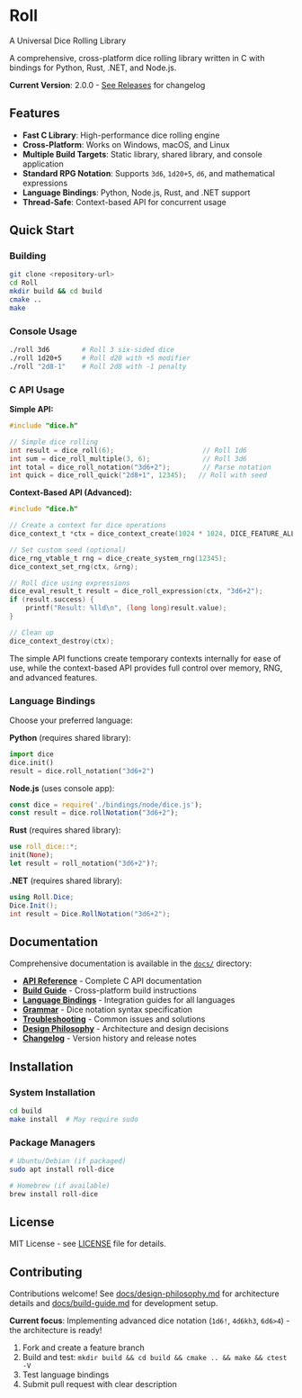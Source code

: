 # Roll
A Universal Dice Rolling Library

A comprehensive, cross-platform dice rolling library written in C with bindings for Python, Rust, .NET, and Node.js.

**Current Version**: 2.0.0 - [See Releases](../../releases) for changelog

## Features

- **Fast C Library**: High-performance dice rolling engine
- **Cross-Platform**: Works on Windows, macOS, and Linux  
- **Multiple Build Targets**: Static library, shared library, and console application
- **Standard RPG Notation**: Supports `3d6`, `1d20+5`, `d6`, and mathematical expressions
- **Language Bindings**: Python, Node.js, Rust, and .NET support
- **Thread-Safe**: Context-based API for concurrent usage

## Quick Start

### Building

```bash
git clone <repository-url>
cd Roll
mkdir build && cd build
cmake ..
make
```

### Console Usage

```bash
./roll 3d6        # Roll 3 six-sided dice
./roll 1d20+5     # Roll d20 with +5 modifier
./roll "2d8-1"    # Roll 2d8 with -1 penalty
```

### C API Usage

**Simple API:**
```c
#include "dice.h"

// Simple dice rolling
int result = dice_roll(6);                      // Roll 1d6
int sum = dice_roll_multiple(3, 6);             // Roll 3d6
int total = dice_roll_notation("3d6+2");        // Parse notation
int quick = dice_roll_quick("2d8+1", 12345);   // Roll with seed
```

**Context-Based API (Advanced):**
```c
#include "dice.h"

// Create a context for dice operations
dice_context_t *ctx = dice_context_create(1024 * 1024, DICE_FEATURE_ALL);

// Set custom seed (optional)
dice_rng_vtable_t rng = dice_create_system_rng(12345);
dice_context_set_rng(ctx, &rng);

// Roll dice using expressions
dice_eval_result_t result = dice_roll_expression(ctx, "3d6+2");
if (result.success) {
    printf("Result: %lld\n", (long long)result.value);
}

// Clean up
dice_context_destroy(ctx);
```

The simple API functions create temporary contexts internally for ease of use, while the context-based API provides full control over memory, RNG, and advanced features.

### Language Bindings

Choose your preferred language:

**Python** (requires shared library):
```python
import dice
dice.init()
result = dice.roll_notation("3d6+2")
```

**Node.js** (uses console app):
```javascript
const dice = require('./bindings/node/dice.js');
const result = dice.rollNotation("3d6+2");
```

**Rust** (requires shared library):
```rust
use roll_dice::*;
init(None);
let result = roll_notation("3d6+2")?;
```

**.NET** (requires shared library):
```csharp
using Roll.Dice;
Dice.Init();
int result = Dice.RollNotation("3d6+2");
```

## Documentation

Comprehensive documentation is available in the [`docs/`](docs/) directory:

- **[API Reference](docs/api-reference.md)** - Complete C API documentation
- **[Build Guide](docs/build-guide.md)** - Cross-platform build instructions  
- **[Language Bindings](docs/language-bindings.md)** - Integration guides for all languages
- **[Grammar](docs/grammar.md)** - Dice notation syntax specification
- **[Troubleshooting](docs/troubleshooting.md)** - Common issues and solutions
- **[Design Philosophy](docs/design-philosophy.md)** - Architecture and design decisions
- **[Changelog](docs/changelog.md)** - Version history and release notes

## Installation

### System Installation
```bash
cd build
make install  # May require sudo
```

### Package Managers
```bash
# Ubuntu/Debian (if packaged)
sudo apt install roll-dice

# Homebrew (if available)
brew install roll-dice
```

## License

MIT License - see [LICENSE](LICENSE) file for details.

## Contributing

Contributions welcome! See [docs/design-philosophy.md](docs/design-philosophy.md) for architecture details and [docs/build-guide.md](docs/build-guide.md) for development setup.

**Current focus**: Implementing advanced dice notation (`1d6!`, `4d6kh3`, `6d6>4`) - the architecture is ready!

1. Fork and create a feature branch
2. Build and test: `mkdir build && cd build && cmake .. && make && ctest -V`
3. Test language bindings
4. Submit pull request with clear description
